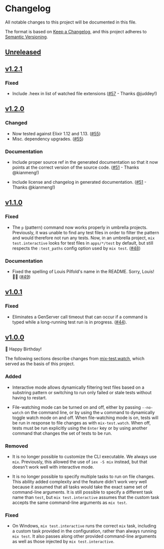 # Changelog

All notable changes to this project will be documented in this file.

The format is based on [Keep a Changelog](https://keepachangelog.com/en/1.0.0/),
and this project adheres to [Semantic Versioning](https://semver.org/spec/v2.0.0.html).

## [Unreleased](https://github.com/influxdata/mix_test_interactive/compare/v1.2.1...HEAD)

## [v1.2.1](https://github.com/influxdata/mix_test_interactive/compare/v1.2.0...v1.2.1)

### Fixed

- Include .heex in list of watched file extensions
  ([#57](https://github.com/influxdata/mix_test_interactive/pull/57) - Thanks @juddey!)

## [v1.2.0](https://github.com/influxdata/mix_test_interactive/compare/v1.1.0...v1.2.0)

### Changed

- Now tested against Elixir 1.12 and 1.13. ([#55](https://github.com/influxdata/mix_test_interactive/pull/55))
- Misc. dependency upgrades. ([#55](https://github.com/influxdata/mix_test_interactive/pull/55))

### Documentation

- Include proper source ref in the generated documentation so that it now points at the correct version of the source code. ([#51](https://github.com/influxdata/mix_test_interactive/pull/51) - Thanks @kianmeng!)

- Include license and changelog in generated documentation. ([#51](https://github.com/influxdata/mix_test_interactive/pull/51) - Thanks @kianmeng!)

## [v1.1.0](https://github.com/influxdata/mix_test_interactive/compare/v1.0.1...v1.1.0)

### Fixed

- The `p` (pattern) command now works properly in umbrella projects. Previously, it was unable to find any test files in order to filter the pattern and would therefore not run any tests. Now, in an umbrella project, `mix test.interactive` looks for test files in `apps/*/test` by default, but still respects the `:test_paths` config option used by `mix test`. ([#48](https://github.com/influxdata/mix_test_interactive/pull/48))

### Documentation

- Fixed the spelling of Louis Pilfold's name in the README. Sorry, Louis! 🤦‍♂️ ([#49](https://github.com/influxdata/mix_test_interactive/pull/49))

## [v1.0.1](https://github.com/influxdata/mix_test_interactive/compare/v1.0.0...v1.0.1)

### Fixed

- Eliminates a GenServer call timeout that can occur if a command is typed while a long-running test run is in progress. ([#44](https://github.com/influxdata/mix_test_interactive/pull/44)).

## [v1.0.0](https://github.com/influxdata/mix_test_interactive/compare/14eb50c742a042de7bfc37c41b8af68d839eb443...v1.0.0)

🎉 Happy Birthday!

The following sections describe changes from [mix-test.watch](https://github.com/lpil/mix-test.watch), which served as the basis of this project.

### Added

- Interactive mode allows dynamically filtering test files based on a substring pattern or switching to run only failed or stale tests without having to restart.

- File-watching mode can be turned on and off, either by passing `--no-watch` on the command line, or by using the `w` command to dynamically toggle watch mode on and off. When file-watching mode is on, tests will be run in response to file changes as with `mix-test.watch`. When off, tests must be run explicitly using the `Enter` key or by using another command that changes the set of tests to be run.

### Removed

- It is no longer possible to customize the CLI executable. We always use `mix`. Previously, this allowed the use of `iex -S mix` instead, but that doesn't work well with interactive mode.

- It is no longer possible to specify multiple tasks to run on file changes. This ability added complexity and the feature didn't work very well because it assumed that all tasks would take the exact same set of command-line arguments. It is still possible to specify a different task name than `test`, but `mix test.interactive` assumes that the custom task accepts the same command-line arguments as `mix test`.

### Fixed

- On Windows, `mix test.interactive` runs the correct `mix` task, including a custom task provided in the configuration, rather than always running `mix test`. It also passes along other provided command-line arguments as well as those injected by `mix test.interactive`.
